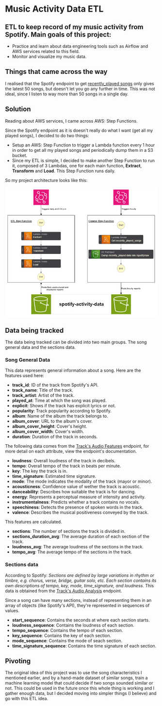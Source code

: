 # Music Activity Data ETL

## ETL to keep record of my music activity from Spotify. Main goals of this project:
- Practice and learn about data engineering tools such as Airflow and AWS services related to this field.
- Monitor and visualize my music data.

## Things that came across the way
I realised that the Spotify endpoint to get [recently_played songs](https://developer.spotify.com/documentation/web-api/reference/get-recently-played) only gives the latest 50 songs, but doesn't let you go any further in time. This was not ideal, since I listen to way more than 50 songs in a single day.

## Solution
Reading about AWS services, I came across AWS: Step Functions.

Since the Spotify endpoint as it is doesn't really do what I want (get all my played songs), I decided to do two things:
- Setup an AWS: Step Function to trigger a Lambda function every 1 hour in order to get all my played songs and periodically dump them in a S3 bucket.
- Since my ETL is simple, I decided to make another Step Function to run it, composed of 3 Lambdas, one for each main function, **Extract**, **Transform** and **Load**. This Step Function runs daily.

So my project architecture looks like this:

![Architecture](static/images/architecture.png "Architecture")

## Data being tracked
The data being tracked can be divided into two main groups. The song general data and the sections data.
### Song General Data
This data represents general information about a song. Here are the features used here:
- **track_id**: ID of the track from Spotify's API.
- **track_name**: Title of the track.
- **track_artist**: Artist of the track.
-  **played_at**: Time at which the song was played.
-  **explicit**: Shows if the track has explicit lyrics or not.
-  **popularity**: Track popularity according to Spotify.
-  **album**: Name of the album the track belongs to.
-  **album_cover**: URL to the album's cover.
-  **album_cover_height**: Cover's height.
-  **album_cover_width**: Cover's width.
-  **duration**: Duration of the track in seconds.

The following data comes from the [Track's Audio Features](https://developer.spotify.com/documentation/web-api/reference/get-several-audio-features) endpoint, for more detail on each attribute, view the endpoint's documentation.

-  **loudness**: Overall loudness of the track in decibels.
-  **tempo**: Overall tempo of the track in beats per minute.
-  **key**: The key the track is in.
-  **time_signature**: Estimated time signature.
-  **mode**: The mode indicates the modality of the track (mayor or minor).
-  **acousticness**: Confidence value of wether the track is acoustic.
-  **danceability**: Describes how suitable the track is for dancing.
-  **energy**: Represents a perceptual measure of intensity and activity.
-  **instrumentalness**: Predicts whether a track contains no vocals.
-  **speechiness**: Detects the presence of spoken words in the track.
-  **valence**: Describes the musical positiveness conveyed by the track.

This features are calculated.
- **sections**: The number of sections the track is divided in.
- **sections_duration_avg**: The average duration of each section of the track.
- **loudness_avg**: The average loudness of the sections in the track.
- **tempo_avg**: The average tempo of the sections in the track.

### Sections data
According to Spotify: *Sections are defined by large variations in rhythm or timbre, e.g. chorus, verse, bridge, guitar solo, etc. Each section contains its own descriptions of tempo, key, mode, time_signature, and loudness.* This data is obtained from the [Track's Audio Analysis](https://developer.spotify.com/documentation/web-api/reference/get-audio-analysis) endpoint.

Since a song can have many sections, instead of representing them in an array of objects (like Spotify's API), they're represented in sequences of values.

- **start_sequence**: Contains the seconds at where each section starts.
- **loudness_sequence**: Contains the loudness of each section.
- **tempo_sequence**: Contains the tempo of each section.
- **key_sequence**: Contains the key of each section.
- **mode_sequence**: Contains the mode of seach section.
- **time_signature_sequence**: Contains the time signature of each section.

## Pivoting
The original idea of this project was to use the song characteristics I mentioned earlier, and by a hand-made dataset of similar songs, train a machine learning model that could decide if two songs sounded similar or not. This could be used in the future once this whole thing is working and I gather enough data, but I decided moving into simpler things (I believe) and go with this ETL idea.